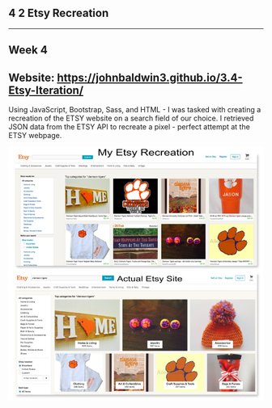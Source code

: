## 4 2 Etsy Recreation

-----
Week 4
------
Website: https://johnbaldwin3.github.io/3.4-Etsy-Iteration/
------
Using JavaScript, Bootstrap, Sass, and HTML - I was tasked with creating a recreation of the ETSY website on a search field of our choice. I retrieved JSON data from the ETSY API to recreate a pixel - perfect attempt at the ETSY webpage.

![alt tag](https://github.com/johnbaldwin3/4.2-Etsy-Recreation/blob/master/EtsyComparison.jpg)
